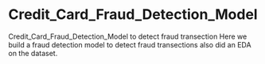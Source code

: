 # Credit_Card_Fraud_Detection_Model
Credit_Card_Fraud_Detection_Model to detect fraud transection 
Here we build a fraud detection model to detect fraud transections also did an EDA on the dataset.
